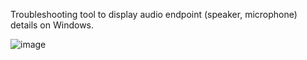 Troubleshooting tool to display audio endpoint (speaker, microphone) details on Windows.

![image](https://github.com/user-attachments/assets/638763be-b8fe-4697-980e-7c7f1489bdca)

